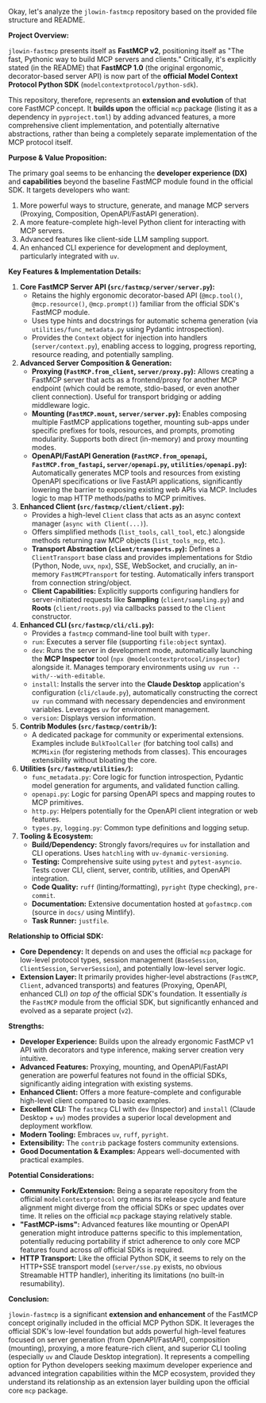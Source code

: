Okay, let's analyze the `jlowin-fastmcp` repository based on the provided file structure and README.

**Project Overview:**

`jlowin-fastmcp` presents itself as **FastMCP v2**, positioning itself as "The fast, Pythonic way to build MCP servers and clients." Critically, it's explicitly stated (in the README) that **FastMCP 1.0** (the original ergonomic, decorator-based server API) is now part of the **official Model Context Protocol Python SDK** (`modelcontextprotocol/python-sdk`).

This repository, therefore, represents an **extension and evolution** of that core FastMCP concept. It **builds upon** the official `mcp` package (listing it as a dependency in `pyproject.toml`) by adding advanced features, a more comprehensive client implementation, and potentially alternative abstractions, rather than being a completely separate implementation of the MCP protocol itself.

**Purpose & Value Proposition:**

The primary goal seems to be enhancing the **developer experience (DX)** and **capabilities** beyond the baseline FastMCP module found in the official SDK. It targets developers who want:

1.  More powerful ways to structure, generate, and manage MCP servers (Proxying, Composition, OpenAPI/FastAPI generation).
2.  A more feature-complete high-level Python client for interacting with MCP servers.
3.  Advanced features like client-side LLM sampling support.
4.  An enhanced CLI experience for development and deployment, particularly integrated with `uv`.

**Key Features & Implementation Details:**

1.  **Core FastMCP Server API (`src/fastmcp/server/server.py`):**
    *   Retains the highly ergonomic decorator-based API (`@mcp.tool()`, `@mcp.resource()`, `@mcp.prompt()`) familiar from the official SDK's FastMCP module.
    *   Uses type hints and docstrings for automatic schema generation (via `utilities/func_metadata.py` using Pydantic introspection).
    *   Provides the `Context` object for injection into handlers (`server/context.py`), enabling access to logging, progress reporting, resource reading, and potentially sampling.
2.  **Advanced Server Composition & Generation:**
    *   **Proxying (`FastMCP.from_client`, `server/proxy.py`):** Allows creating a FastMCP server that acts as a frontend/proxy for another MCP endpoint (which could be remote, stdio-based, or even another client connection). Useful for transport bridging or adding middleware logic.
    *   **Mounting (`FastMCP.mount`, `server/server.py`):** Enables composing multiple FastMCP applications together, mounting sub-apps under specific prefixes for tools, resources, and prompts, promoting modularity. Supports both direct (in-memory) and proxy mounting modes.
    *   **OpenAPI/FastAPI Generation (`FastMCP.from_openapi`, `FastMCP.from_fastapi`, `server/openapi.py`, `utilities/openapi.py`):** Automatically generates MCP tools and resources from existing OpenAPI specifications or live FastAPI applications, significantly lowering the barrier to exposing existing web APIs via MCP. Includes logic to map HTTP methods/paths to MCP primitives.
3.  **Enhanced Client (`src/fastmcp/client/client.py`):**
    *   Provides a high-level `Client` class that acts as an async context manager (`async with Client(...)`).
    *   Offers simplified methods (`list_tools`, `call_tool`, etc.) alongside methods returning raw MCP objects (`list_tools_mcp`, etc.).
    *   **Transport Abstraction (`client/transports.py`):** Defines a `ClientTransport` base class and provides implementations for Stdio (Python, Node, `uvx`, `npx`), SSE, WebSocket, and crucially, an in-memory `FastMCPTransport` for testing. Automatically infers transport from connection string/object.
    *   **Client Capabilities:** Explicitly supports configuring handlers for server-initiated requests like **Sampling** (`client/sampling.py`) and **Roots** (`client/roots.py`) via callbacks passed to the `Client` constructor.
4.  **Enhanced CLI (`src/fastmcp/cli/cli.py`):**
    *   Provides a `fastmcp` command-line tool built with `typer`.
    *   `run`: Executes a server file (supporting `file:object` syntax).
    *   `dev`: Runs the server in development mode, automatically launching the **MCP Inspector** tool (`npx @modelcontextprotocol/inspector`) alongside it. Manages temporary environments using `uv run --with/--with-editable`.
    *   `install`: Installs the server into the **Claude Desktop** application's configuration (`cli/claude.py`), automatically constructing the correct `uv run` command with necessary dependencies and environment variables. Leverages `uv` for environment management.
    *   `version`: Displays version information.
5.  **Contrib Modules (`src/fastmcp/contrib/`):**
    *   A dedicated package for community or experimental extensions. Examples include `BulkToolCaller` (for batching tool calls) and `MCPMixin` (for registering methods from classes). This encourages extensibility without bloating the core.
6.  **Utilities (`src/fastmcp/utilities/`):**
    *   `func_metadata.py`: Core logic for function introspection, Pydantic model generation for arguments, and validated function calling.
    *   `openapi.py`: Logic for parsing OpenAPI specs and mapping routes to MCP primitives.
    *   `http.py`: Helpers potentially for the OpenAPI client integration or web features.
    *   `types.py`, `logging.py`: Common type definitions and logging setup.
7.  **Tooling & Ecosystem:**
    *   **Build/Dependency:** Strongly favors/requires `uv` for installation and CLI operations. Uses `hatchling` with `uv-dynamic-versioning`.
    *   **Testing:** Comprehensive suite using `pytest` and `pytest-asyncio`. Tests cover CLI, client, server, contrib, utilities, and OpenAPI integration.
    *   **Code Quality:** `ruff` (linting/formatting), `pyright` (type checking), `pre-commit`.
    *   **Documentation:** Extensive documentation hosted at `gofastmcp.com` (source in `docs/` using Mintlify).
    *   **Task Runner:** `justfile`.

**Relationship to Official SDK:**

*   **Core Dependency:** It depends on and uses the official `mcp` package for low-level protocol types, session management (`BaseSession`, `ClientSession`, `ServerSession`), and potentially low-level server logic.
*   **Extension Layer:** It primarily provides higher-level abstractions (`FastMCP`, `Client`, advanced transports) and features (Proxying, OpenAPI, enhanced CLI) *on top of* the official SDK's foundation. It essentially *is* the `FastMCP` module from the official SDK, but significantly enhanced and evolved as a separate project (`v2`).

**Strengths:**

*   **Developer Experience:** Builds upon the already ergonomic FastMCP v1 API with decorators and type inference, making server creation very intuitive.
*   **Advanced Features:** Proxying, mounting, and OpenAPI/FastAPI generation are powerful features not found in the official SDKs, significantly aiding integration with existing systems.
*   **Enhanced Client:** Offers a more feature-complete and configurable high-level client compared to basic examples.
*   **Excellent CLI:** The `fastmcp` CLI with `dev` (Inspector) and `install` (Claude Desktop + `uv`) modes provides a superior local development and deployment workflow.
*   **Modern Tooling:** Embraces `uv`, `ruff`, `pyright`.
*   **Extensibility:** The `contrib` package fosters community extensions.
*   **Good Documentation & Examples:** Appears well-documented with practical examples.

**Potential Considerations:**

*   **Community Fork/Extension:** Being a separate repository from the official `modelcontextprotocol` org means its release cycle and feature alignment might diverge from the official SDKs or spec updates over time. It relies on the official `mcp` package staying relatively stable.
*   **"FastMCP-isms":** Advanced features like mounting or OpenAPI generation might introduce patterns specific to this implementation, potentially reducing portability if strict adherence to only core MCP features found across *all* official SDKs is required.
*   **HTTP Transport:** Like the official Python SDK, it seems to rely on the HTTP+SSE transport model (`server/sse.py` exists, no obvious Streamable HTTP handler), inheriting its limitations (no built-in resumability).

**Conclusion:**

`jlowin-fastmcp` is a significant **extension and enhancement** of the FastMCP concept originally included in the official MCP Python SDK. It leverages the official SDK's low-level foundation but adds powerful high-level features focused on server generation (from OpenAPI/FastAPI), composition (mounting), proxying, a more feature-rich client, and superior CLI tooling (especially `uv` and Claude Desktop integration). It represents a compelling option for Python developers seeking maximum developer experience and advanced integration capabilities within the MCP ecosystem, provided they understand its relationship as an extension layer building upon the official core `mcp` package.